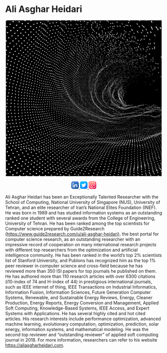 # Ali Asghar Heidari
 
<div align="center">
  <img src="7106d2530ba0879f0122cf5799365b75.gif">
</div>
<p align="center">
	<a href="https://www.linkedin.com/in/aliasgharheidari">
		<img alt="Ali Asghar Heidari's LinkdeIN" src="linkedin.png" />
	</a>
	<a href="https://twitter.com/a_asgharheidari">
		<img alt="Ali Asghar Heidari's Twitter" src="twitter.png" />
	</a>
	<a href="https://www.researchgate.net/profile/Ali-Asghar-Heidari">
		<img alt="Ali Asghar Heidari's Instagram" src="instagram.png" />
	</a>
</p>

Ali Asghar Heidari has been an Exceptionally Talented Researcher with the School of Computing, National University of Singapore (NUS), University of Tehran, and an elite researcher of Iran’s National Elites Foundation (INEF). He was born in 1989 and has studied information systems as an outstanding ranked one student with several awards from the College of Engineering, University of Tehran. He has been ranked among the top scientists for Computer science prepared by Guide2Research (https://www.guide2research.com/u/ali-asghar-heidari), the best portal for computer science research, as an outstanding researcher with an impressive record of cooperation on many international research projects with different top researchers from the optimization and artificial intelligence community. He has been ranked in the world’s top 2% scientists list of Stanford University, and Publons has recognized him as the top 1% peer reviewer in computer science and cross-field because he has reviewed more than 350 ISI papers for top journals he published on them. He has authored more than 110 research articles with over 6300 citations (i10-index of 74 and H-index of 44) in prestigious international journals, such as IEEE internet of thing, IEEE Transactions on Industrial Informatics, Information Fusion, Information Sciences, Future Generation Computer Systems, Renewable, and Sustainable Energy Reviews, Energy, Cleaner Production, Energy Reports, Energy Conversion and Management, Applied Soft Computing, Knowledge-Based Systems, IEEE Access, and Expert Systems with Applications. He has several highly cited and hot cited articles. His research interests include performance optimization, advanced machine learning, evolutionary computation, optimization, prediction, solar energy, information systems, and mathematical modeling. He was the second top reviewer and “outstanding reviewer” of applied soft computing journal in 2018. For more information, researchers can refer to his website https://aliasgharheidari.com.
